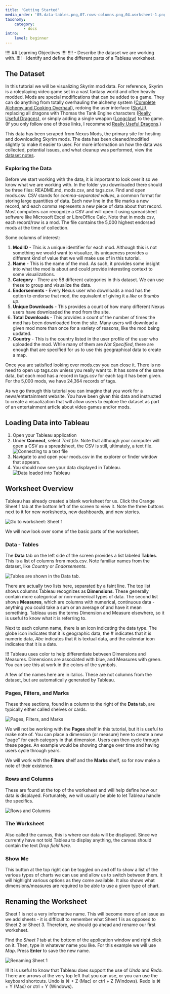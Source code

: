 ```yaml
---
title: 'Getting Started'
media_order: '05.data-tables.png,07.rows-columns.png,04.worksheet-1.png,08.show-me.png,06.pages-filters-marks.png,09.rename.png,03.view-data.png,02.connect.png'
taxonomy:
    category:
        - docs
intro:
    level: beginner
---
```


!!!! ## Learning Objectives
!!!!
!!!! - Describe the dataset we are working with.
!!!! - Identify and define the different parts of a Tableau worksheet.

## The Dataset

In this tutorial we will be visualizing Skyrim mod data. For reference, Skyrim is a roleplaying video game set in a vast fantasy world and often heavily modded. Mods are special modifications that can be added to a game. They can do anything from totally overhauling the alchemy system ([Complete Alchemy and Cooking Overhaul](https://www.nexusmods.com/skyrim/mods/69306)), redoing the user interface ([SkyUI](https://www.nexusmods.com/skyrim/mods/3863)), replacing all dragons with Thomas the Tank Engine characters ([Really Useful Dragons](https://www.nexusmods.com/skyrim/mods/48593)), or simply adding a single weapon ([Longclaw](https://www.nexusmods.com/skyrim/mods/36127)) to the game. (If you only follow one of those links, I recommend [Really Useful Dragons](https://www.nexusmods.com/skyrim/mods/48593).)

This data has been scraped from Nexus Mods, the primary site for hosting and downloading Skyrim mods. The data has been cleaned/modified slightly to make it easier to user. For more information on how the data was collected, potential issues, and what cleanup was performed, view the [dataset notes](https://github.com/ou-ds-data/skyrim-mods/blob/master/README.md).

### Exploring the Data

Before we start working with the data, it is important to look over it so we know what we are working with. In the folder you downloaded there should be three files: README.md, mods.csv, and tags.csv. Find and open mods.csv. CSV stands for _comma-separated values_, a common format for storing large quantities of data. Each new line in the file marks a new record, and each comma represents a new piece of data about that record. Most computers can recognize a CSV and will open it using spreadsheet software like Microsoft Excel or LibreOffice Calc. Note that in mods.csv, each record/row is a mod. The file contains the 5,000 highest endorsed mods at the time of collection.

Some columns of interest:

1. **Mod ID** - This is a unique identifier for each mod. Although this is not something we would want to visualize, its uniqueness provides a different kind of value that we will make use of in this tutorial.
2. **Name** - This is the name of the mod. As such, it provides some insight into what the mod is about and could provide interesting context to some visualizations.
3. **Category** - There are 58 different categories in this dataset. We can use these to group and visualize the data.
4. **Endorsements** - Every Nexus user who downloads a mod has the option to endorse that mod, the equivalent of giving it a _like_ or _thumbs up_.
5. **Unique Downloads** - This provides a count of how many different Nexus users have downloaded the mod from the site.
6. **Total Downloads** - This provides a count of the number of times the mod has been downloaded from the site. Many users will download a given mod more than once for a variety of reasons, like the mod being updated.
7. **Country** - This is the country listed in the user profile of the user who uploaded the mod. While many of them are _Not Specified_, there are enough that are specified for us to use this geographical data to create a map.

Once you are satisfied looking over mods.csv you can close it. There is no need to open up tags.csv unless you really want to. It has some of the same data, but each mod has a record in tags.csv for each tag it has been given. For the 5,000 mods, we have 24,364 records of tags.

As we go through this tutorial you can imagine that you work for a news/entertainment website. You have been given this data and instructed to create a visualization that will allow users to explore the dataset as part of an entertainment article about video games and/or mods.

## Loading Data into Tableau

1. Open your Tableau application
2. Under **Connect**, select _Text file_. Note that although your computer will open a CSV as a spreadsheet, the CSV is still, ultimately, a text file.
![Connecting to a text file](02.connect.png)
3. Navigate to and open your mods.csv in the explorer or finder window that appears.
4. You should now see your data displayed in Tableau.
![Data loaded into Tableau](03.view-data.png)

## Worksheet Overview

Tableau has already created a blank worksheet for us. Click the Orange Sheet 1 tab at the bottom left of the screen to view it. Note the three buttons next to it for new worksheets, new dashboards, and new stories.

![Go to worksheet: Sheet 1](04.worksheet-1.png)

We will now look over some of the basic parts of the worksheet.

### Data - Tables

The **Data** tab on the left side of the screen provides a list labeled **Tables**. This is a list of columns from mods.csv. Note familiar names from the dataset, like _Country_ or _Endorsements_.

![Tables are shown in the Data tab.](05.data-tables.png)

There are actually two lists here, separated by a faint line. The top list shows columns Tableau recognizes as **Dimensions**. These generally contain more categorical or non-numerical types of data. The second list shows **Measures**, which are columns with numerical, continuous data - anything you could take a sum or an average of and have it mean something. Tableau uses the terms Dimension and Measure elsewhere, so it is useful to know what it is referring to.

Next to each column name, there is an icon indicating the data type. The globe icon indicates that it is geographic data, the # indicates that it is numeric data, _Abc_ indicates that it is textual data, and the calendar icon indicates that it is a date.

!!! Tableau uses color to help differentiate between Dimensions and Measures. Dimensions are associated with blue, and Measures with green. You can see this at work in the colors of the symbols.

A few of the names here are in italics. These are not columns from the dataset, but are automatically generated by Tableau.

### Pages, Filters, and Marks

These three sections, found in a column to the right of the **Data** tab, are typically either called shelves or cards.

![Pages, Filters, and Marks](06.pages-filters-marks.png)

We will not be working with the **Pages** shelf in this tutorial, but it is useful to make note of. You can place a dimension (or measure) here to create a new "page" for each category in that dimension. Users can then cycle through these pages. An example would be showing change over time and having users cycle through years.

We will work with the **Filters** shelf and the **Marks** shelf, so for now make a note of their existence.

### Rows and Columns

These are found at the top of the worksheet and will help define how our data is displayed. Fortunately, we will usually be able to let Tableau handle the specifics.

![Rows and Columns](07.rows-columns.png)

### The Worksheet

Also called the canvas, this is where our data will be displayed. Since we currently have not told Tableau to display anything, the canvas should contain the text _Drop field here_.

### Show Me

This button at the top right can be toggled on and off to show a list of the various types of charts we can use and allow us to switch between them. It will highlight various options as they come available. It also shows what dimensions/measures are required to be able to use a given type of chart.

## Renaming the Worksheet

Sheet 1 is not a very informative name. This will become more of an issue as we add sheets - it is difficult to remember what Sheet 1 is as opposed to Sheet 2 or Sheet 3. Therefore, we should go ahead and rename our first worksheet.

Find the _Sheet 1_ tab at the bottom of the application window and right click on it. Then, type in whatever name you like. For this example we will use _Map_. Press **Enter** to save the new name.

![Renaming Sheet 1](09.rename.png?cropResize=400,700)

!!! It is useful to know that Tableau does support the use of _Undo_ and _Redo_. There are arrows at the very top left that you can use, or you can use the keyboard shortcuts. Undo is &#8984; + Z (Mac) or ctrl + Z (Windows). Redo is &#8984; + Y (Mac) or ctrl + Y (Windows).